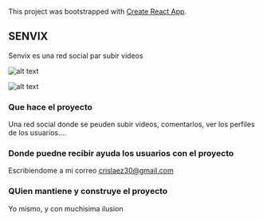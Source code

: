 This project was bootstrapped with [Create React App](https://github.com/facebook/create-react-app).

## SENVIX

Senvix es una red social par subir videos

![alt text](https://github.com/crislaez/Fornt_End_Senvix/img/foto_proyecto.PNG)

![alt text](https://github.com/crislaez/Fornt_End_Senvix/img/foto_proyecto_2.PNG)

### Que hace el proyecto

Una red social donde se peuden subir videos, comentarlos, ver los perfiles de los usuarios....
 
### Donde puedne recibir ayuda los usuarios con el proyecto
 
Escribiendome a mi correo crislaez30@gmail.com

### QUien mantiene y construye el proyecto

Yo mismo, y con muchisima ilusion